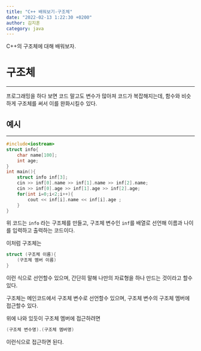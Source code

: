 ```yaml
---
title: "C++ 배워보기-구조체"
date: "2022-02-13 1:22:30 +0200"
author: 김지훈
category: java
---
```

C++의 구조체에 대해 배워보자.

구조체
===
***

프로그래밍을 하다 보면 코드 말고도 변수가 많아져 코드가 복잡해지는데, 함수와 비슷하게 구조체를 써서 이를 완화시킬수 있다.

예시
---
***
```c++
#include<iostream>
struct info{
    char name[100];
    int age;
}
int main(){
    struct info inf[3];
    cin >> inf[0].name >> inf[1].name >> inf[2].name;
    cin >> inf[0].age >> inf[1].age >> inf[2].age;
    for(int i=0;i<2;i++){
        cout << inf[i].name << inf[i].age ;
    }
}
```
위 코드는 ```info``` 라는 구조체를 만들고, 구조체 변수인 ```inf```를 배열로 선언해 이름과 나이를 입력하고 출력하는 코드이다.

이처럼 구조체는

```c++
struct (구조체 이름){
    (구조체 멤버 이름)
}
```
이런 식으로 선언할수 있으며, 간단히 말해 나만의 자료형을 하나 만드는 것이라고 할수 있다.

구조체는 메인코드에서 구조체 변수로 선언할수 있으며, 구조체 변수의 구조체 멤버에 접근할수 있다.

위에 나와 있듯이 구조체 멤버에 접근하려면

```c++
(구조체 변수명).(구조체 멤버명)
```
이런식으로 접근하면 된다.

